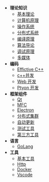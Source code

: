 <!-- <hr style="margin: 5px 0;"> -->

- **理论知识**
  - [基本理论](theory/README.md)
  - [计算机原理](https://spite-triangle.github.io/computer_theory/#/)
  - [操作系统](operateSystem/README.md)
  - [分布式系统](distribute/README.md)
  - [编译原理](compiler/README.md)
  - [算法导论](Algorithms/README.md)
  - [调试原理](windbg/README.md)
  - [多媒体](Media/README.md)
- **编码**
  - [Effictive C++](effective/README.md)
  - [c++并发](CppConcurrency/README.md)
  - [Web 开发](webDevelop/README.md)
  - [Ptyon 开发](python/README.md)
- **框架组件**
  - [Qt](./qt/README.md)
  - [MFC](./mfc/README.md)
  - [Electron](./electron/README.md)
  - [分布式集群](./distributeCluster/README.md)
  - [自动更新](./autoupdate/README.md)
  - [测试工具](./testTools/README.md)
  - [第三方工具](ThirdLib/README.md) 
- **语言**
  - [GoLang](go/README.md)
- **工具** 
  - [基本工具](./tools/README.md) 
  - [Http](./http/README.md)
  - [Docker](docker/README.md)
  - [Vscode](./vscode/README.md)

